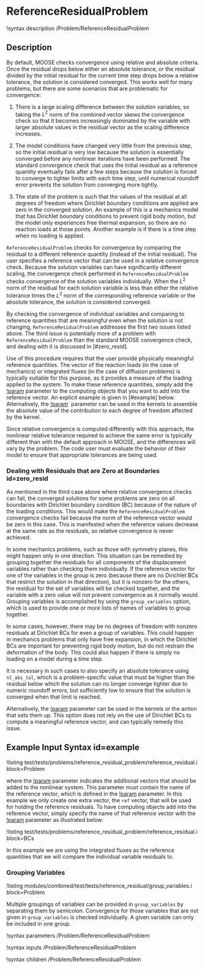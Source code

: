 # ReferenceResidualProblem

!syntax description /Problem/ReferenceResidualProblem

## Description

By default, MOOSE checks convergence using relative and absolute criteria. Once the residual drops
below either an absolute tolerance, or the residual divided by the initial residual for the current
time step drops below a relative tolerance, the solution is considered converged. This works well for
many problems, but there are some scenarios that are problematic for convergence:

1. There is a large scaling difference between the solution variables, so taking the $L^2$ norm of the
   combined vector skews the convergence check so that it becomes increasingly dominated by the variable
   with larger absolute values in the residual vector as the scaling difference increases.

1. The model conditions have changed very little from the previous step, so the initial residual is very
   low because the solution is essentially converged before any nonlinear iterations have been performed.
   The standard convergence check that uses the initial residual as a reference quantity eventually fails
   after a few steps because the solution is forced to converge to tighter limits with each time
   step, until numerical roundoff error prevents the solution from converging more tightly.

1. The state of the problem is such that the values of the residual at all degrees of freedom where
   Dirichlet boundary conditions are applied are zero in the converged solution. An example of this is a
   mechanics model that has Dirichlet boundary conditions to prevent rigid body motion, but the model
   only experiences free thermal expansion, so there are no reaction loads at those points. Another
   example is if there is a time step when no loading is applied.


`ReferenceResidualProblem` checks for convergence by comparing the residual to a different
reference quantity (instead of the initial residual). The user specifies a reference vector that can be used in
a relative convergence check. Because the solution variables can have significantly different
scaling, the convergence check performed in `ReferenceResidualProblem` checks convergence of the
solution variables individually. When the $L^2$ norm of the residual for each solution variable is
less than either the relative tolerance times the $L^2$ norm of the corresponding reference variable
or the absolute tolerance, the solution is considered converged.

By checking the convergence of individual variables and comparing to reference quantities that are
meaningful even when the solution is not changing, `ReferenceResidualProblem` addresses the first two
issues listed above. The third issue is potentially more of a problem with `ReferenceResidualProblem`
than the standard MOOSE convergence check, and dealing with
it is discussed in [#zero_resid].

Use of this procedure requires that the user provide physically meaningful reference quantities. The
vector of the reaction loads (in the case of mechanics) or integrated fluxes (in the case of
diffusion problems) is typically suitable for this purpose, as it provides a measure of the loading
applied to the system. To make these reference quantities, simply add the
[!param](/Kernels/NullKernel/extra_vector_tags) parameter to the computing objects that you
want to add into the reference vector. An explicit example is given in [#example] below.
Alternatively, the [!param](/Kernels/NullKernel/absolute_value_vector_tags)` parameter can be
used in the kernels to assemble the absolute value of the contribution to each degree of freedom
affected by the kernel.

Since relative convergence is computed differently with this approach, the nonlinear relative
tolerance required to achieve the same error is typically different than with the default approach in
MOOSE, and the differences will vary by the problem. The code user must evaluate the behavior of
their model to ensure that appropriate tolerances are being used.

### Dealing with Residuals that are Zero at Boundaries id=zero_resid

As mentioned in the third case above where relative convergence checks can fail,
the converged solutions for some problems are zero on all boundaries with Dirichlet
boundary condition (BC) because of the nature of the loading conditions. This would
make the `ReferenceResidualProblem` convergence checks fail because the norm of the
reference vector would be zero in this case.  This is manifested when the reference
values decrease at the same rate as the residuals, so relative convergence is never
achieved.

In some mechanics problems, such as those with symmetry planes, this might happen
only in one direction. This situation can be remedied by grouping together the
residuals for all components of the displacement variables rather than checking
them individually. If the reference vector for one of the variables in the group
is zero (because there are no Dirichlet BCs that restrict the solution in that direction),
but it is nonzero for the others, the residual for the set of variables will
be checked together, and the variable with a zero value will not prevent
convergence as it normally would.  Grouping variables is accomplished by
using the `group_variables` option, which is used to provide one or more
lists of names of variables to group together.

In some cases, however, there may be no degrees of freedom with nonzero residuals
at Dirichlet BCs for even a group of variables.  This could happen in mechanics
problems that only have free expansion, in which the Dirichlet BCs are important
for preventing rigid body motion, but do not restrain the deformation of the body.
This could also happen if there is simply no loading on a model during a time step.

It is necessary in such cases to also specify an absolute tolerance using `nl_abs_tol`,
which is a problem-specific value that must be higher than the residual below which
the solution can no longer converge tighter due to numeric roundoff errors, but sufficiently
low to ensure that the solution is converged when that limit is reached.

Alternatively, the [!param](/Kernels/NullKernel/absolute_value_vector_tags)
parameter can be used in the kernels or the action that sets them up. This option does not
rely on the use of Dirichlet BCs to compute a meaningful reference vector, and can typically
remedy this issue.

## Example Input Syntax id=example

!listing test/tests/problems/reference_residual_problem/reference_residual.i block=Problem

where the [!param](/Problem/ReferenceResidualProblem/extra_tag_vectors) parameter indicates the additional vectors that should be added to the
nonlinear system. This parameter must contain the name of the reference vector, which is defined in the
[!param](/Problem/ReferenceResidualProblem/reference_vector) parameter. In this example we only create one extra vector, the `ref` vector, that will be
used for holding the reference residuals. To have computing objects add into the reference vector,
simply specify the name of that reference vector with the [!param](/BCs/DirichletBC/extra_vector_tags)
parameter as illustrated below:

!listing test/tests/problems/reference_residual_problem/reference_residual.i block=BCs

In this example we are using the integrated fluxes as the reference quantities that we will compare
the individual variable residuals to.

### Grouping Variables

!listing modules/combined/test/tests/reference_residual/group_variables.i block=Problem

Multiple groupings of variables can be provided in `group_variables` by separating them by  semicolon.
Convergence for those variables that are not given in `group_variables` is checked individually. A given variable can only be included in one group.

!syntax parameters /Problem/ReferenceResidualProblem

!syntax inputs /Problem/ReferenceResidualProblem

!syntax children /Problem/ReferenceResidualProblem
